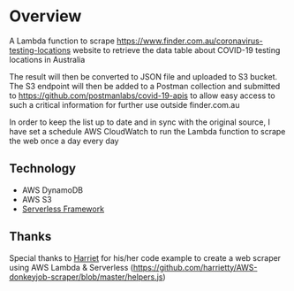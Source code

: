 # Overview

A Lambda function to scrape https://www.finder.com.au/coronavirus-testing-locations website to retrieve the data table about COVID-19 testing locations in Australia

The result will then be converted to JSON file and uploaded to S3 bucket. The S3 endpoint will then be added to a Postman collection and submitted to https://github.com/postmanlabs/covid-19-apis to allow easy access to such a critical information for further use outside finder.com.au

In order to keep the list up to date and in sync with the original source, I have set a schedule AWS CloudWatch to run the Lambda function to scrape the web once a day every day

## Technology

- AWS DynamoDB
- AWS S3
- [Serverless Framework](https://serverless.com/)

## Thanks

Special thanks to [Harriet](https://github.com/harrietty) for his/her code example to create a web scraper using AWS Lambda & Serverless (https://github.com/harrietty/AWS-donkeyjob-scraper/blob/master/helpers.js)
